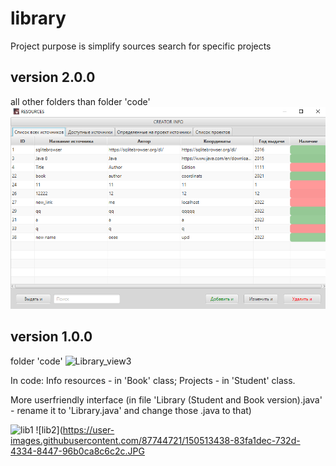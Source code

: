 # library

Project purpose is simplify sources search for specific projects

## version 2.0.0
all other folders than folder 'code'
![Library_view1](https://github.com/decadanse/library/blob/main/resources.PNG)


## version 1.0.0
folder 'code'
![Library_view3](https://user-images.githubusercontent.com/87744721/148170556-64679a5a-17f2-4118-a9eb-bc8397df0296.JPG)

In code: Info resources - in 'Book' class; Projects - in 'Student' class. 

More userfriendly interface (in file 'Library (Student and Book version).java' - rename it to 'Library.java' and change those .java to that)

![lib1](https://user-images.githubusercontent.com/87744721/150513419-34021e62-b34c-420c-9bcc-3af0b188a853.JPG)
![lib2](https://user-images.githubusercontent.com/87744721/150513438-83fa1dec-732d-4334-8447-96b0ca8c6c2c.JPG

